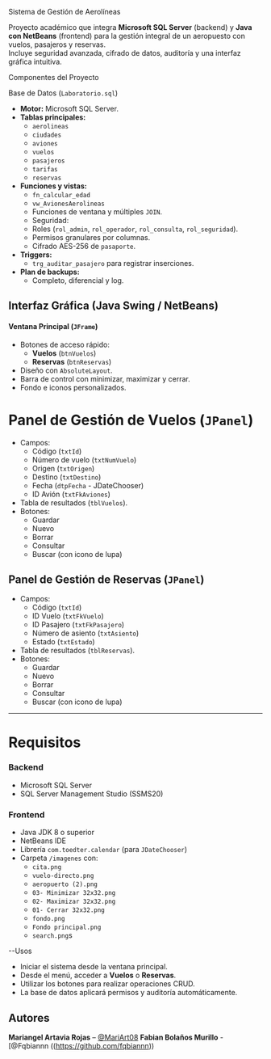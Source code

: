  Sistema de Gestión de Aerolíneas

Proyecto académico que integra **Microsoft SQL Server** (backend) y **Java con NetBeans** (frontend) para la gestión integral de un aeropuesto con vuelos, pasajeros y reservas.  
Incluye seguridad avanzada, cifrado de datos, auditoría y una interfaz gráfica intuitiva.



 Componentes del Proyecto

  Base de Datos (`Laboratorio.sql`)
- **Motor:** Microsoft SQL Server.
- **Tablas principales:**
  - `aerolineas`
  - `ciudades`
  - `aviones`
  - `vuelos`
  - `pasajeros`
  - `tarifas`
  - `reservas`
- **Funciones y vistas:**
  - `fn_calcular_edad`
  - `vw_AvionesAerolineas`
  - Funciones de ventana y múltiples `JOIN`.
  - Seguridad:
  - Roles (`rol_admin`, `rol_operador`, `rol_consulta`, `rol_seguridad`).
  - Permisos granulares por columnas.
  - Cifrado AES-256 de `pasaporte`.
- **Triggers:**
  - `trg_auditar_pasajero` para registrar inserciones.
- **Plan de backups:**
  - Completo, diferencial y log.



## Interfaz Gráfica (Java Swing / NetBeans)

#### Ventana Principal (`JFrame`)
- Botones de acceso rápido:
  - **Vuelos** (`btnVuelos`)
  - **Reservas** (`btnReservas`)
- Diseño con `AbsoluteLayout`.
- Barra de control con minimizar, maximizar y cerrar.
- Fondo e iconos personalizados.

# Panel de Gestión de Vuelos (`JPanel`)
- Campos:
  - Código (`txtId`)
  - Número de vuelo (`txtNumVuelo`)
  - Origen (`txtOrigen`)
  - Destino (`txtDestino`)
  - Fecha (`dtpFecha` - JDateChooser)
  - ID Avión (`txtFkAviones`)
- Tabla de resultados (`tblVuelos`).
- Botones:
  - Guardar
  - Nuevo
  - Borrar
  - Consultar
  - Buscar (con icono de lupa)

## Panel de Gestión de Reservas (`JPanel`)
- Campos:
  - Código (`txtId`)
  - ID Vuelo (`txtFkVuelo`)
  - ID Pasajero (`txtFkPasajero`)
  - Número de asiento (`txtAsiento`)
  - Estado (`txtEstado`)
- Tabla de resultados (`tblReservas`).
- Botones:
  - Guardar
  - Nuevo
  - Borrar
  - Consultar
  - Buscar (con icono de lupa)

---

# Requisitos

### Backend
- Microsoft SQL Server
- SQL Server Management Studio (SSMS20)

### Frontend
- Java JDK 8 o superior
- NetBeans IDE
- Librería `com.toedter.calendar` (para `JDateChooser`)
- Carpeta `/imagenes` con:
  - `cita.png`
  - `vuelo-directo.png`
  - `aeropuerto (2).png`
  - `03- Minimizar 32x32.png`
  - `02- Maximizar 32x32.png`
  - `01- Cerrar 32x32.png`
  - `fondo.png`
  - `Fondo principal.png`
  - `search.png`s

--Usos
- Iniciar el sistema desde la ventana principal.
- Desde el menú, acceder a **Vuelos** o **Reservas**.
- Utilizar los botones para realizar operaciones CRUD.
- La base de datos aplicará permisos y auditoría automáticamente.

##  Autores
**Mariangel Artavia Rojas** – [@MariArt08]((https://github.com/MariArt08))
**Fabian Bolaños Murillo** -  [@Fqbiannn ((https://github.com/fqbiannn))

